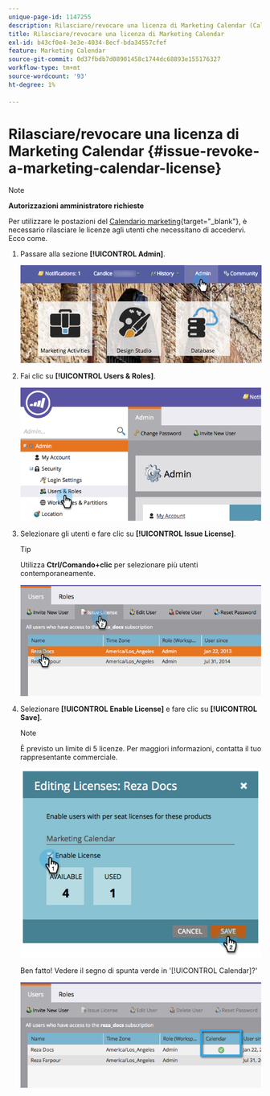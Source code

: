 ```yaml
---
unique-page-id: 1147255
description: Rilasciare/revocare una licenza di Marketing Calendar (Calendario di marketing) - Documenti Marketo - Documentazione del prodotto
title: Rilasciare/revocare una licenza di Marketing Calendar
exl-id: b43cf0e4-3e3e-4034-8ecf-bda34557cfef
feature: Marketing Calendar
source-git-commit: 0d37fbdb7d08901458c1744dc68893e155176327
workflow-type: tm+mt
source-wordcount: '93'
ht-degree: 1%

---
```


# Rilasciare/revocare una licenza di Marketing Calendar {#issue-revoke-a-marketing-calendar-license}

>[!NOTE]
>
>**Autorizzazioni amministratore richieste**

Per utilizzare le postazioni del [Calendario marketing](/help/marketo/product-docs/core-marketo-concepts/marketing-calendar/understanding-the-calendar/navigating-the-marketing-calendar.md){target="_blank"}, è necessario rilasciare le licenze agli utenti che necessitano di accedervi. Ecco come.

1. Passare alla sezione **[!UICONTROL Admin]**.

   ![](assets/adminhand.png)

1. Fai clic su **[!UICONTROL Users & Roles]**.

   ![](assets/2.png)

1. Selezionare gli utenti e fare clic su **[!UICONTROL Issue License]**.

   >[!TIP]
   >
   >Utilizza **Ctrl/Comando+clic** per selezionare più utenti contemporaneamente.

   ![](assets/3.png)

1. Selezionare **[!UICONTROL Enable License]** e fare clic su **[!UICONTROL Save]**.

   >[!NOTE]
   >
   >È previsto un limite di 5 licenze. Per maggiori informazioni, contatta il tuo rappresentante commerciale.

   ![](assets/4.png)

   Ben fatto! Vedere il segno di spunta verde in &#39;[!UICONTROL Calendar]?&#39;

   ![](assets/5.png)
